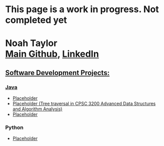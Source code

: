 <h1> This page is a work in progress. Not completed yet</h1>

<h1>Noah Taylor <br/><a href="https://github.com/noahtay15">Main Github</a>, <a href= "https://www.linkedin.com/in/noah-taylor-58b50020b/">LinkedIn</h1>

<h2> Software Development Projects:</h2>
  
  <h3>Java</h3>
    <ul>
      <li>
        <a href = "">Placeholder</a>
      </li>
      <li>
        <a href = "">Placeholder (Tree traversal in CPSC 3200 Advanced Data Structures and Algorithm Analysis)</a>
      </li>
      <li>
        <a href = "">Placeholder</a>
      </li>
    </ul>
  <h3>Python</h3>
    <ul>
      <li>
        <a href = "">Placeholder</a>
      </li>
    <ul>
  

<!--
